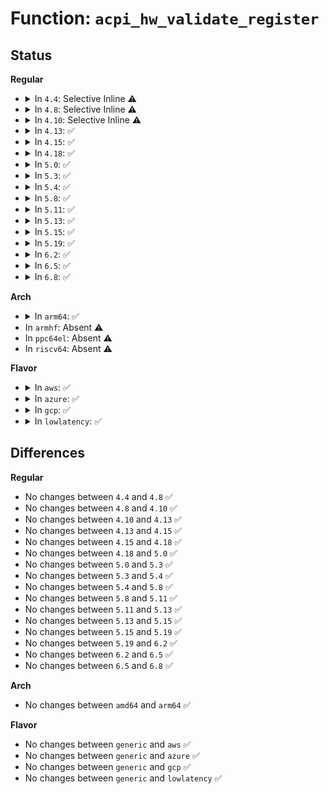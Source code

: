 # Function: <code>acpi_hw_validate_register</code>

## Status
<b>Regular</b>
<ul>
<li>
<details>
<summary>In <code>4.4</code>: Selective Inline ⚠️</summary>

```c
acpi_status acpi_hw_validate_register(struct acpi_generic_address *reg, u8 max_bit_width, u64 *address);
```

**Collision:** Unique Global

**Inline:** Selective

**Transformation:** False

**Instances:**

```
In drivers/acpi/acpica/hwregs.c (ffffffff8149aa66)
Location: drivers/acpi/acpica/hwregs.c:83
Inline: True
Direct callers:
  - drivers/acpi/acpica/hwregs.c:acpi_hw_read
  - drivers/acpi/acpica/hwregs.c:acpi_hw_write
  - drivers/acpi/acpica/hwxface.c:acpi_write
```
**Symbols:**

```
ffffffff8149aa66-ffffffff8149ab06: acpi_hw_validate_register (STB_GLOBAL)
```
</details>
</li>
<li>
<details>
<summary>In <code>4.8</code>: Selective Inline ⚠️</summary>

```c
acpi_status acpi_hw_validate_register(struct acpi_generic_address *reg, u8 max_bit_width, u64 *address);
```

**Collision:** Unique Global

**Inline:** Selective

**Transformation:** False

**Instances:**

```
In drivers/acpi/acpica/hwregs.c (ffffffff814e997f)
Location: drivers/acpi/acpica/hwregs.c:124
Inline: True
Direct callers:
  - drivers/acpi/acpica/hwregs.c:acpi_hw_write
  - drivers/acpi/acpica/hwregs.c:acpi_hw_read
  - drivers/acpi/acpica/hwxface.c:acpi_write
```
**Symbols:**

```
ffffffff814e997f-ffffffff814e9a4d: acpi_hw_validate_register (STB_GLOBAL)
```
</details>
</li>
<li>
<details>
<summary>In <code>4.10</code>: Selective Inline ⚠️</summary>

```c
acpi_status acpi_hw_validate_register(struct acpi_generic_address *reg, u8 max_bit_width, u64 *address);
```

**Collision:** Unique Global

**Inline:** Selective

**Transformation:** False

**Instances:**

```
In drivers/acpi/acpica/hwregs.c (ffffffff8150c207)
Location: drivers/acpi/acpica/hwregs.c:124
Inline: True
Direct callers:
  - drivers/acpi/acpica/hwregs.c:acpi_hw_write
  - drivers/acpi/acpica/hwregs.c:acpi_hw_read
  - drivers/acpi/acpica/hwxface.c:acpi_write
```
**Symbols:**

```
ffffffff8150c207-ffffffff8150c2d5: acpi_hw_validate_register (STB_GLOBAL)
```
</details>
</li>
<li>
<details>
<summary>In <code>4.13</code>: ✅</summary>

```c
acpi_status acpi_hw_validate_register(struct acpi_generic_address *reg, u8 max_bit_width, u64 *address);
```

**Collision:** Unique Global

**Inline:** No

**Transformation:** False

**Instances:**

```
In drivers/acpi/acpica/hwregs.c (ffffffff8151c8af)
Location: drivers/acpi/acpica/hwregs.c:158
Inline: False
Direct callers:
  - drivers/acpi/acpica/hwregs.c:acpi_hw_write
  - drivers/acpi/acpica/hwregs.c:acpi_hw_read
  - drivers/acpi/acpica/hwxface.c:acpi_write
  - drivers/acpi/acpica/hwxface.c:acpi_read
```
**Symbols:**

```
ffffffff8151c8af-ffffffff8151c971: acpi_hw_validate_register (STB_GLOBAL)
```
</details>
</li>
<li>
<details>
<summary>In <code>4.15</code>: ✅</summary>

```c
acpi_status acpi_hw_validate_register(struct acpi_generic_address *reg, u8 max_bit_width, u64 *address);
```

**Collision:** Unique Global

**Inline:** No

**Transformation:** False

**Instances:**

```
In drivers/acpi/acpica/hwregs.c (ffffffff8156cef9)
Location: drivers/acpi/acpica/hwregs.c:158
Inline: False
Direct callers:
  - drivers/acpi/acpica/hwregs.c:acpi_hw_write
  - drivers/acpi/acpica/hwregs.c:acpi_hw_read
```
**Symbols:**

```
ffffffff8156cef9-ffffffff8156cfbb: acpi_hw_validate_register (STB_GLOBAL)
```
</details>
</li>
<li>
<details>
<summary>In <code>4.18</code>: ✅</summary>

```c
acpi_status acpi_hw_validate_register(struct acpi_generic_address *reg, u8 max_bit_width, u64 *address);
```

**Collision:** Unique Global

**Inline:** No

**Transformation:** False

**Instances:**

```
In drivers/acpi/acpica/hwregs.c (ffffffff815a3b41)
Location: drivers/acpi/acpica/hwregs.c:122
Inline: False
Direct callers:
  - drivers/acpi/acpica/hwregs.c:acpi_hw_write
  - drivers/acpi/acpica/hwregs.c:acpi_hw_read
```
**Symbols:**

```
ffffffff815a3b41-ffffffff815a3c03: acpi_hw_validate_register (STB_GLOBAL)
```
</details>
</li>
<li>
<details>
<summary>In <code>5.0</code>: ✅</summary>

```c
acpi_status acpi_hw_validate_register(struct acpi_generic_address *reg, u8 max_bit_width, u64 *address);
```

**Collision:** Unique Global

**Inline:** No

**Transformation:** False

**Instances:**

```
In drivers/acpi/acpica/hwregs.c (ffffffff815bc4d9)
Location: drivers/acpi/acpica/hwregs.c:122
Inline: False
Direct callers:
  - drivers/acpi/acpica/hwregs.c:acpi_hw_write
  - drivers/acpi/acpica/hwregs.c:acpi_hw_read
```
**Symbols:**

```
ffffffff815bc4d9-ffffffff815bc59b: acpi_hw_validate_register (STB_GLOBAL)
```
</details>
</li>
<li>
<details>
<summary>In <code>5.3</code>: ✅</summary>

```c
acpi_status acpi_hw_validate_register(struct acpi_generic_address *reg, u8 max_bit_width, u64 *address);
```

**Collision:** Unique Global

**Inline:** No

**Transformation:** False

**Instances:**

```
In drivers/acpi/acpica/hwregs.c (ffffffff815ee0bd)
Location: drivers/acpi/acpica/hwregs.c:122
Inline: False
Direct callers:
  - drivers/acpi/acpica/hwregs.c:acpi_hw_write
  - drivers/acpi/acpica/hwregs.c:acpi_hw_read
```
**Symbols:**

```
ffffffff815ee0bd-ffffffff815ee181: acpi_hw_validate_register (STB_GLOBAL)
```
</details>
</li>
<li>
<details>
<summary>In <code>5.4</code>: ✅</summary>

```c
acpi_status acpi_hw_validate_register(struct acpi_generic_address *reg, u8 max_bit_width, u64 *address);
```

**Collision:** Unique Global

**Inline:** No

**Transformation:** False

**Instances:**

```
In drivers/acpi/acpica/hwregs.c (ffffffff8160f54b)
Location: drivers/acpi/acpica/hwregs.c:122
Inline: False
Direct callers:
  - drivers/acpi/acpica/hwregs.c:acpi_hw_write
  - drivers/acpi/acpica/hwregs.c:acpi_hw_read
```
**Symbols:**

```
ffffffff8160f54b-ffffffff8160f60f: acpi_hw_validate_register (STB_GLOBAL)
```
</details>
</li>
<li>
<details>
<summary>In <code>5.8</code>: ✅</summary>

```c
acpi_status acpi_hw_validate_register(struct acpi_generic_address *reg, u8 max_bit_width, u64 *address);
```

**Collision:** Unique Global

**Inline:** No

**Transformation:** False

**Instances:**

```
In drivers/acpi/acpica/hwregs.c (ffffffff816bb92e)
Location: drivers/acpi/acpica/hwregs.c:122
Inline: False
Direct callers:
  - drivers/acpi/acpica/hwregs.c:acpi_hw_write
  - drivers/acpi/acpica/hwregs.c:acpi_hw_read
```
**Symbols:**

```
ffffffff816bb92e-ffffffff816bb9f2: acpi_hw_validate_register (STB_GLOBAL)
```
</details>
</li>
<li>
<details>
<summary>In <code>5.11</code>: ✅</summary>

```c
acpi_status acpi_hw_validate_register(struct acpi_generic_address *reg, u8 max_bit_width, u64 *address);
```

**Collision:** Unique Global

**Inline:** No

**Transformation:** False

**Instances:**

```
In drivers/acpi/acpica/hwregs.c (ffffffff816d943c)
Location: drivers/acpi/acpica/hwregs.c:122
Inline: False
Direct callers:
  - drivers/acpi/acpica/hwregs.c:acpi_hw_write
  - drivers/acpi/acpica/hwregs.c:acpi_hw_read
```
**Symbols:**

```
ffffffff816d943c-ffffffff816d9500: acpi_hw_validate_register (STB_GLOBAL)
```
</details>
</li>
<li>
<details>
<summary>In <code>5.13</code>: ✅</summary>

```c
acpi_status acpi_hw_validate_register(struct acpi_generic_address *reg, u8 max_bit_width, u64 *address);
```

**Collision:** Unique Global

**Inline:** No

**Transformation:** False

**Instances:**

```
In drivers/acpi/acpica/hwregs.c (ffffffff816bb3cb)
Location: drivers/acpi/acpica/hwregs.c:122
Inline: False
Direct callers:
  - drivers/acpi/acpica/hwregs.c:acpi_hw_write
  - drivers/acpi/acpica/hwregs.c:acpi_hw_read
```
**Symbols:**

```
ffffffff816bb3cb-ffffffff816bb48f: acpi_hw_validate_register (STB_GLOBAL)
```
</details>
</li>
<li>
<details>
<summary>In <code>5.15</code>: ✅</summary>

```c
acpi_status acpi_hw_validate_register(struct acpi_generic_address *reg, u8 max_bit_width, u64 *address);
```

**Collision:** Unique Global

**Inline:** No

**Transformation:** False

**Instances:**

```
In drivers/acpi/acpica/hwregs.c (ffffffff81732489)
Location: drivers/acpi/acpica/hwregs.c:122
Inline: False
Direct callers:
  - drivers/acpi/acpica/hwregs.c:acpi_hw_write
  - drivers/acpi/acpica/hwregs.c:acpi_hw_read
```
**Symbols:**

```
ffffffff81732489-ffffffff8173254d: acpi_hw_validate_register (STB_GLOBAL)
```
</details>
</li>
<li>
<details>
<summary>In <code>5.19</code>: ✅</summary>

```c
acpi_status acpi_hw_validate_register(struct acpi_generic_address *reg, u8 max_bit_width, u64 *address);
```

**Collision:** Unique Global

**Inline:** No

**Transformation:** False

**Instances:**

```
In drivers/acpi/acpica/hwregs.c (ffffffff81863284)
Location: drivers/acpi/acpica/hwregs.c:122
Inline: False
Direct callers:
  - drivers/acpi/acpica/hwregs.c:acpi_hw_write
  - drivers/acpi/acpica/hwregs.c:acpi_hw_read
```
**Symbols:**

```
ffffffff81863284-ffffffff81863368: acpi_hw_validate_register (STB_GLOBAL)
```
</details>
</li>
<li>
<details>
<summary>In <code>6.2</code>: ✅</summary>

```c
acpi_status acpi_hw_validate_register(struct acpi_generic_address *reg, u8 max_bit_width, u64 *address);
```

**Collision:** Unique Global

**Inline:** No

**Transformation:** False

**Instances:**

```
In drivers/acpi/acpica/hwregs.c (ffffffff819a0cd0)
Location: drivers/acpi/acpica/hwregs.c:122
Inline: False
Direct callers:
  - drivers/acpi/acpica/hwregs.c:acpi_hw_write
  - drivers/acpi/acpica/hwregs.c:acpi_hw_read
```
**Symbols:**

```
ffffffff819a0cd0-ffffffff819a0dd5: acpi_hw_validate_register (STB_GLOBAL)
```
</details>
</li>
<li>
<details>
<summary>In <code>6.5</code>: ✅</summary>

```c
acpi_status acpi_hw_validate_register(struct acpi_generic_address *reg, u8 max_bit_width, u64 *address);
```

**Collision:** Unique Global

**Inline:** No

**Transformation:** False

**Instances:**

```
In drivers/acpi/acpica/hwregs.c (ffffffff819e79b0)
Location: drivers/acpi/acpica/hwregs.c:122
Inline: False
Direct callers:
  - drivers/acpi/acpica/hwregs.c:acpi_hw_write
  - drivers/acpi/acpica/hwregs.c:acpi_hw_read
```
**Symbols:**

```
ffffffff819e79b0-ffffffff819e7ab5: acpi_hw_validate_register (STB_GLOBAL)
```
</details>
</li>
<li>
<details>
<summary>In <code>6.8</code>: ✅</summary>

```c
acpi_status acpi_hw_validate_register(struct acpi_generic_address *reg, u8 max_bit_width, u64 *address);
```

**Collision:** Unique Global

**Inline:** No

**Transformation:** False

**Instances:**

```
In drivers/acpi/acpica/hwregs.c (ffffffff81a32700)
Location: drivers/acpi/acpica/hwregs.c:122
Inline: False
Direct callers:
  - drivers/acpi/acpica/hwregs.c:acpi_hw_write
  - drivers/acpi/acpica/hwregs.c:acpi_hw_read
```
**Symbols:**

```
ffffffff81a32700-ffffffff81a32805: acpi_hw_validate_register (STB_GLOBAL)
```
</details>
</li>
</ul>
<b>Arch</b>
<ul>
<li>
<details>
<summary>In <code>arm64</code>: ✅</summary>

```c
acpi_status acpi_hw_validate_register(struct acpi_generic_address *reg, u8 max_bit_width, u64 *address);
```

**Collision:** Unique Global

**Inline:** No

**Transformation:** False

**Instances:**

```
In drivers/acpi/acpica/hwregs.c (ffff80001078ada0)
Location: drivers/acpi/acpica/hwregs.c:122
Inline: False
Direct callers:
  - drivers/acpi/acpica/hwregs.c:acpi_hw_write
  - drivers/acpi/acpica/hwregs.c:acpi_hw_read
```
**Symbols:**

```
ffff80001078ada0-ffff80001078ae94: acpi_hw_validate_register (STB_GLOBAL)
```
</details>
</li>
<li>
In <code>armhf</code>: Absent ⚠️
</li>
<li>
In <code>ppc64el</code>: Absent ⚠️
</li>
<li>
In <code>riscv64</code>: Absent ⚠️
</li>
</ul>
<b>Flavor</b>
<ul>
<li>
<details>
<summary>In <code>aws</code>: ✅</summary>

```c
acpi_status acpi_hw_validate_register(struct acpi_generic_address *reg, u8 max_bit_width, u64 *address);
```

**Collision:** Unique Global

**Inline:** No

**Transformation:** False

**Instances:**

```
In drivers/acpi/acpica/hwregs.c (ffffffff815f0b15)
Location: drivers/acpi/acpica/hwregs.c:122
Inline: False
Direct callers:
  - drivers/acpi/acpica/hwregs.c:acpi_hw_write
  - drivers/acpi/acpica/hwregs.c:acpi_hw_read
```
**Symbols:**

```
ffffffff815f0b15-ffffffff815f0bd9: acpi_hw_validate_register (STB_GLOBAL)
```
</details>
</li>
<li>
<details>
<summary>In <code>azure</code>: ✅</summary>

```c
acpi_status acpi_hw_validate_register(struct acpi_generic_address *reg, u8 max_bit_width, u64 *address);
```

**Collision:** Unique Global

**Inline:** No

**Transformation:** False

**Instances:**

```
In drivers/acpi/acpica/hwregs.c (ffffffff815dc0e7)
Location: drivers/acpi/acpica/hwregs.c:122
Inline: False
Direct callers:
  - drivers/acpi/acpica/hwregs.c:acpi_hw_write
  - drivers/acpi/acpica/hwregs.c:acpi_hw_read
```
**Symbols:**

```
ffffffff815dc0e7-ffffffff815dc1ab: acpi_hw_validate_register (STB_GLOBAL)
```
</details>
</li>
<li>
<details>
<summary>In <code>gcp</code>: ✅</summary>

```c
acpi_status acpi_hw_validate_register(struct acpi_generic_address *reg, u8 max_bit_width, u64 *address);
```

**Collision:** Unique Global

**Inline:** No

**Transformation:** False

**Instances:**

```
In drivers/acpi/acpica/hwregs.c (ffffffff8160382b)
Location: drivers/acpi/acpica/hwregs.c:122
Inline: False
Direct callers:
  - drivers/acpi/acpica/hwregs.c:acpi_hw_write
  - drivers/acpi/acpica/hwregs.c:acpi_hw_read
```
**Symbols:**

```
ffffffff8160382b-ffffffff816038ef: acpi_hw_validate_register (STB_GLOBAL)
```
</details>
</li>
<li>
<details>
<summary>In <code>lowlatency</code>: ✅</summary>

```c
acpi_status acpi_hw_validate_register(struct acpi_generic_address *reg, u8 max_bit_width, u64 *address);
```

**Collision:** Unique Global

**Inline:** No

**Transformation:** False

**Instances:**

```
In drivers/acpi/acpica/hwregs.c (ffffffff8161d6db)
Location: drivers/acpi/acpica/hwregs.c:122
Inline: False
Direct callers:
  - drivers/acpi/acpica/hwregs.c:acpi_hw_write
  - drivers/acpi/acpica/hwregs.c:acpi_hw_read
```
**Symbols:**

```
ffffffff8161d6db-ffffffff8161d79f: acpi_hw_validate_register (STB_GLOBAL)
```
</details>
</li>
</ul>

## Differences
<b>Regular</b>
<ul>
<li>
No changes between <code>4.4</code> and <code>4.8</code> ✅
</li>
<li>
No changes between <code>4.8</code> and <code>4.10</code> ✅
</li>
<li>
No changes between <code>4.10</code> and <code>4.13</code> ✅
</li>
<li>
No changes between <code>4.13</code> and <code>4.15</code> ✅
</li>
<li>
No changes between <code>4.15</code> and <code>4.18</code> ✅
</li>
<li>
No changes between <code>4.18</code> and <code>5.0</code> ✅
</li>
<li>
No changes between <code>5.0</code> and <code>5.3</code> ✅
</li>
<li>
No changes between <code>5.3</code> and <code>5.4</code> ✅
</li>
<li>
No changes between <code>5.4</code> and <code>5.8</code> ✅
</li>
<li>
No changes between <code>5.8</code> and <code>5.11</code> ✅
</li>
<li>
No changes between <code>5.11</code> and <code>5.13</code> ✅
</li>
<li>
No changes between <code>5.13</code> and <code>5.15</code> ✅
</li>
<li>
No changes between <code>5.15</code> and <code>5.19</code> ✅
</li>
<li>
No changes between <code>5.19</code> and <code>6.2</code> ✅
</li>
<li>
No changes between <code>6.2</code> and <code>6.5</code> ✅
</li>
<li>
No changes between <code>6.5</code> and <code>6.8</code> ✅
</li>
</ul>
<b>Arch</b>
<ul>
<li>
No changes between <code>amd64</code> and <code>arm64</code> ✅
</li>
</ul>
<b>Flavor</b>
<ul>
<li>
No changes between <code>generic</code> and <code>aws</code> ✅
</li>
<li>
No changes between <code>generic</code> and <code>azure</code> ✅
</li>
<li>
No changes between <code>generic</code> and <code>gcp</code> ✅
</li>
<li>
No changes between <code>generic</code> and <code>lowlatency</code> ✅
</li>
</ul>
